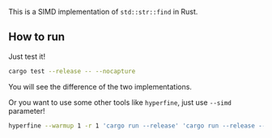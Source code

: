 This is a SIMD implementation of `std::str::find` in Rust.

## How to run

Just test it!

```bash
cargo test --release -- --nocapture
```

You will see the difference of the two implementations.

Or you want to use some other tools like `hyperfine`, just use `--simd` parameter!

```bash
hyperfine --warmup 1 -r 1 'cargo run --release' 'cargo run --release -- --simd'
```